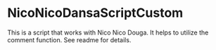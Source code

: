 # NicoNicoDansaScriptCustom
This is a script that works with Nico Nico Douga.  It helps to utilize the comment function.  See readme for details.

